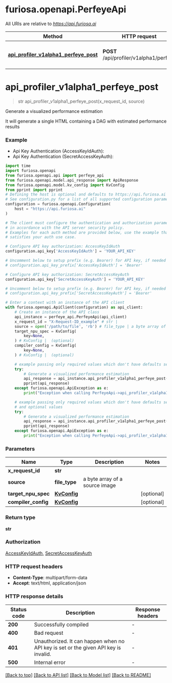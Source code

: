 # furiosa.openapi.PerfeyeApi

All URIs are relative to *https://api.furiosa.ai*

Method | HTTP request | Description
------------- | ------------- | -------------
[**api_profiler_v1alpha1_perfeye_post**](PerfeyeApi.md#api_profiler_v1alpha1_perfeye_post) | **POST** /api/profiler/v1alpha1/perfeye | Generate a visualized performance estimation


# **api_profiler_v1alpha1_perfeye_post**
> str api_profiler_v1alpha1_perfeye_post(x_request_id, source)

Generate a visualized performance estimation

It will generate a single HTML containing a DAG with estimated performance results

### Example

* Api Key Authentication (AccessKeyIdAuth):
* Api Key Authentication (SecretAccessKeyAuth):
```python
import time
import furiosa.openapi
from furiosa.openapi.api import perfeye_api
from furiosa.openapi.model.api_response import ApiResponse
from furiosa.openapi.model.kv_config import KvConfig
from pprint import pprint
# Defining the host is optional and defaults to https://api.furiosa.ai
# See configuration.py for a list of all supported configuration parameters.
configuration = furiosa.openapi.Configuration(
    host = "https://api.furiosa.ai"
)

# The client must configure the authentication and authorization parameters
# in accordance with the API server security policy.
# Examples for each auth method are provided below, use the example that
# satisfies your auth use case.

# Configure API key authorization: AccessKeyIdAuth
configuration.api_key['AccessKeyIdAuth'] = 'YOUR_API_KEY'

# Uncomment below to setup prefix (e.g. Bearer) for API key, if needed
# configuration.api_key_prefix['AccessKeyIdAuth'] = 'Bearer'

# Configure API key authorization: SecretAccessKeyAuth
configuration.api_key['SecretAccessKeyAuth'] = 'YOUR_API_KEY'

# Uncomment below to setup prefix (e.g. Bearer) for API key, if needed
# configuration.api_key_prefix['SecretAccessKeyAuth'] = 'Bearer'

# Enter a context with an instance of the API client
with furiosa.openapi.ApiClient(configuration) as api_client:
    # Create an instance of the API class
    api_instance = perfeye_api.PerfeyeApi(api_client)
    x_request_id = "X-Request-ID_example" # str | 
    source = open('/path/to/file', 'rb') # file_type | a byte array of a source image
    target_npu_spec = KvConfig(
        key=None,
    ) # KvConfig |  (optional)
    compiler_config = KvConfig(
        key=None,
    ) # KvConfig |  (optional)

    # example passing only required values which don't have defaults set
    try:
        # Generate a visualized performance estimation
        api_response = api_instance.api_profiler_v1alpha1_perfeye_post(x_request_id, source)
        pprint(api_response)
    except furiosa.openapi.ApiException as e:
        print("Exception when calling PerfeyeApi->api_profiler_v1alpha1_perfeye_post: %s\n" % e)

    # example passing only required values which don't have defaults set
    # and optional values
    try:
        # Generate a visualized performance estimation
        api_response = api_instance.api_profiler_v1alpha1_perfeye_post(x_request_id, source, target_npu_spec=target_npu_spec, compiler_config=compiler_config)
        pprint(api_response)
    except furiosa.openapi.ApiException as e:
        print("Exception when calling PerfeyeApi->api_profiler_v1alpha1_perfeye_post: %s\n" % e)
```

### Parameters

Name | Type | Description  | Notes
------------- | ------------- | ------------- | -------------
 **x_request_id** | **str**|  |
 **source** | **file_type**| a byte array of a source image |
 **target_npu_spec** | [**KvConfig**](KvConfig.md)|  | [optional]
 **compiler_config** | [**KvConfig**](KvConfig.md)|  | [optional]

### Return type

**str**

### Authorization

[AccessKeyIdAuth](../README.md#AccessKeyIdAuth), [SecretAccessKeyAuth](../README.md#SecretAccessKeyAuth)

### HTTP request headers

 - **Content-Type**: multipart/form-data
 - **Accept**: text/html, application/json

### HTTP response details
| Status code | Description | Response headers |
|-------------|-------------|------------------|
**200** | Successfully compiled |  -  |
**400** | Bad request |  -  |
**401** | Unauthorized. It can happen when no API key is set or the given API key is invalid. |  -  |
**500** | Internal error |  -  |

[[Back to top]](#) [[Back to API list]](../README.md#documentation-for-api-endpoints) [[Back to Model list]](../README.md#documentation-for-models) [[Back to README]](../README.md)

